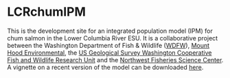 # LCRchumIPM

This is the development site for an integrated population model (IPM) for chum salmon in the Lower Columbia River ESU. It is a collaborative project between the Washington Department of Fish & Wildlife ([WDFW](https://wdfw.wa.gov/)), [Mount Hood Environmental](https://mthoodenvironmental.com/), the [US Geological Survey Washington Cooperative Fish and Wildlife Research Unit](https://depts.washington.edu/wacfwru/) and the [Northwest Fisheries Science Center](https://www.fisheries.noaa.gov/about/northwest-fisheries-science-center). A vignette on a recent version of the model can be downloaded [here](https://github.com/ebuhle/LCRchumIPM/blob/master/analysis/R/LCRchumIPM_analysis.html).